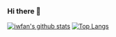 ### Hi there 👋

[![iwfan's github stats](https://github-readme-stats.vercel.app/api?username=iwfan&show_icons=true)](https://github.com/iwfan)
[![Top Langs](https://github-readme-stats.vercel.app/api/top-langs/?username=iwfan&langs_count=8&layout=compact)](https://github.com/iwfan)

<!--
**iwfan/iwfan** is a ✨ _special_ ✨ repository because its `README.md` (this file) appears on your GitHub profile.

Here are some ideas to get you started:

- 🔭 I’m currently working on ...
- 🌱 I’m currently learning ...
- 👯 I’m looking to collaborate on ...
- 🤔 I’m looking for help with ...
- 💬 Ask me about ...
- 📫 How to reach me: ...
- 😄 Pronouns: ...
- ⚡ Fun fact: ...
-->
